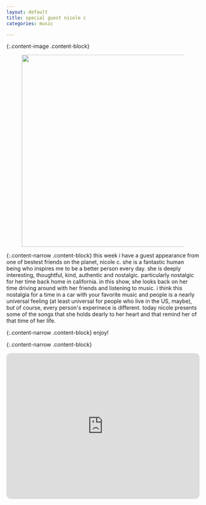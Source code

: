 ```yaml
---
layout: default
title: special guest nicole c
categories: music

---
```

{:.content-image .content-block}
<figure><center>
  <img width="500" src="/images/guests/nicole_c.jpg" data-action="zoom"/>
</center></figure>

{:.content-narrow .content-block}
this week i have a guest appearance from one of bestest friends on the planet, nicole c. she is a fantastic human being who inspires me to be a better person every day. she is deeply interesting, thoughtful, kind, authentic and nostalgic. particularly nostalgic for her time back home in california. in this show, she looks back on her time driving around with her friends and listening to music. i think this nostalgia for a time in a car with your favorite music and people is a nearly universal feeling (at least universal for people who live in the US, maybe), but of course, every person's experinece is different. today nicole presents some of the songs that she holds dearly to her heart and that remind her of that time of her life.

{:.content-narrow .content-block}
enjoy!


{:.content-narrow .content-block}
<iframe style="border-radius:12px" src="https://open.spotify.com/embed/playlist/1cqX7BKBeiStakow2igQdx?utm_source=generator&theme=0" width="100%" height="380" frameBorder="0" allowfullscreen="" allow="autoplay; clipboard-write; encrypted-media; fullscreen; picture-in-picture" loading="lazy"></iframe>
